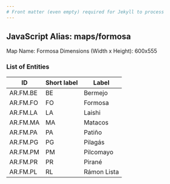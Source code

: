```yaml
---
# Front matter (even empty) required for Jekyll to process
---
```


## JavaScript Alias: maps/formosa

Map Name: Formosa
Dimensions (Width x Height): 600x555

### List of Entities

ID  | Short label | Label
---|---|---|
AR.FM.BE  | BE          | Bermejo      
AR.FM.FO  | FO          | Formosa      
AR.FM.LA  | LA          | Laishi       
AR.FM.MA  | MA          | Matacos      
AR.FM.PA  | PA          | Patiño       
AR.FM.PG  | PG          | Pilagás      
AR.FM.PM  | PM          | Pilcomayo    
AR.FM.PR  | PR          | Pirané       
AR.FM.PL  | RL          | Rámon Lista  

